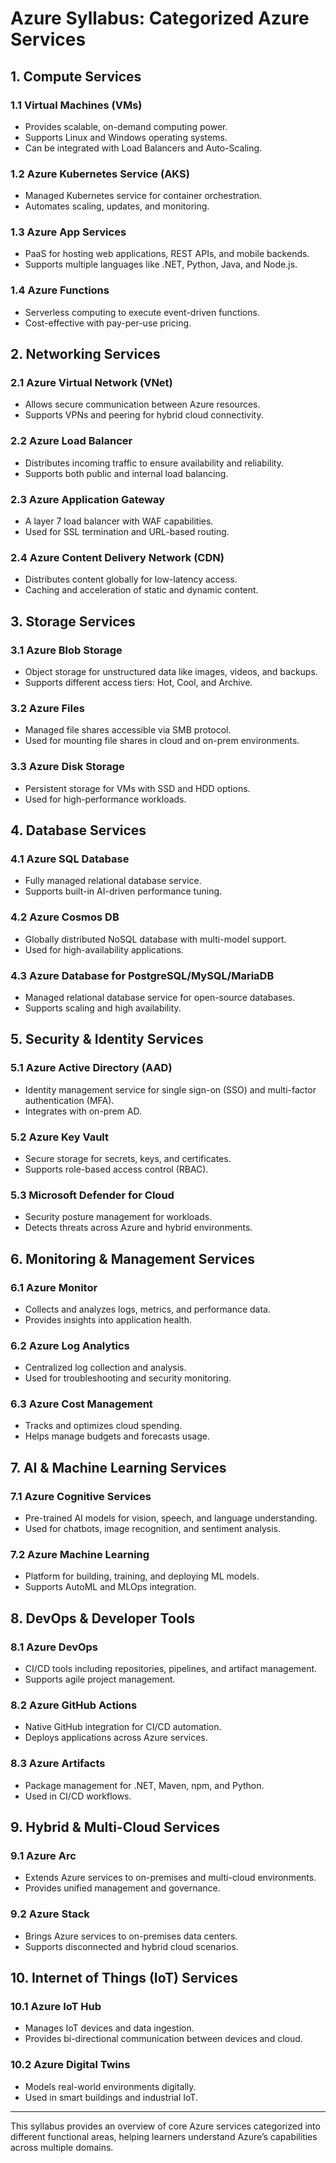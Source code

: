# Azure Syllabus: Categorized Azure Services

## 1. Compute Services
### 1.1 Virtual Machines (VMs)
- Provides scalable, on-demand computing power.
- Supports Linux and Windows operating systems.
- Can be integrated with Load Balancers and Auto-Scaling.

### 1.2 Azure Kubernetes Service (AKS)
- Managed Kubernetes service for container orchestration.
- Automates scaling, updates, and monitoring.

### 1.3 Azure App Services
- PaaS for hosting web applications, REST APIs, and mobile backends.
- Supports multiple languages like .NET, Python, Java, and Node.js.

### 1.4 Azure Functions
- Serverless computing to execute event-driven functions.
- Cost-effective with pay-per-use pricing.

## 2. Networking Services
### 2.1 Azure Virtual Network (VNet)
- Allows secure communication between Azure resources.
- Supports VPNs and peering for hybrid cloud connectivity.

### 2.2 Azure Load Balancer
- Distributes incoming traffic to ensure availability and reliability.
- Supports both public and internal load balancing.

### 2.3 Azure Application Gateway
- A layer 7 load balancer with WAF capabilities.
- Used for SSL termination and URL-based routing.

### 2.4 Azure Content Delivery Network (CDN)
- Distributes content globally for low-latency access.
- Caching and acceleration of static and dynamic content.

## 3. Storage Services
### 3.1 Azure Blob Storage
- Object storage for unstructured data like images, videos, and backups.
- Supports different access tiers: Hot, Cool, and Archive.

### 3.2 Azure Files
- Managed file shares accessible via SMB protocol.
- Used for mounting file shares in cloud and on-prem environments.

### 3.3 Azure Disk Storage
- Persistent storage for VMs with SSD and HDD options.
- Used for high-performance workloads.

## 4. Database Services
### 4.1 Azure SQL Database
- Fully managed relational database service.
- Supports built-in AI-driven performance tuning.

### 4.2 Azure Cosmos DB
- Globally distributed NoSQL database with multi-model support.
- Used for high-availability applications.

### 4.3 Azure Database for PostgreSQL/MySQL/MariaDB
- Managed relational database service for open-source databases.
- Supports scaling and high availability.

## 5. Security & Identity Services
### 5.1 Azure Active Directory (AAD)
- Identity management service for single sign-on (SSO) and multi-factor authentication (MFA).
- Integrates with on-prem AD.

### 5.2 Azure Key Vault
- Secure storage for secrets, keys, and certificates.
- Supports role-based access control (RBAC).

### 5.3 Microsoft Defender for Cloud
- Security posture management for workloads.
- Detects threats across Azure and hybrid environments.

## 6. Monitoring & Management Services
### 6.1 Azure Monitor
- Collects and analyzes logs, metrics, and performance data.
- Provides insights into application health.

### 6.2 Azure Log Analytics
- Centralized log collection and analysis.
- Used for troubleshooting and security monitoring.

### 6.3 Azure Cost Management
- Tracks and optimizes cloud spending.
- Helps manage budgets and forecasts usage.

## 7. AI & Machine Learning Services
### 7.1 Azure Cognitive Services
- Pre-trained AI models for vision, speech, and language understanding.
- Used for chatbots, image recognition, and sentiment analysis.

### 7.2 Azure Machine Learning
- Platform for building, training, and deploying ML models.
- Supports AutoML and MLOps integration.

## 8. DevOps & Developer Tools
### 8.1 Azure DevOps
- CI/CD tools including repositories, pipelines, and artifact management.
- Supports agile project management.

### 8.2 Azure GitHub Actions
- Native GitHub integration for CI/CD automation.
- Deploys applications across Azure services.

### 8.3 Azure Artifacts
- Package management for .NET, Maven, npm, and Python.
- Used in CI/CD workflows.

## 9. Hybrid & Multi-Cloud Services
### 9.1 Azure Arc
- Extends Azure services to on-premises and multi-cloud environments.
- Provides unified management and governance.

### 9.2 Azure Stack
- Brings Azure services to on-premises data centers.
- Supports disconnected and hybrid cloud scenarios.

## 10. Internet of Things (IoT) Services
### 10.1 Azure IoT Hub
- Manages IoT devices and data ingestion.
- Provides bi-directional communication between devices and cloud.

### 10.2 Azure Digital Twins
- Models real-world environments digitally.
- Used in smart buildings and industrial IoT.

---
This syllabus provides an overview of core Azure services categorized into different functional areas, helping learners understand Azure’s capabilities across multiple domains.